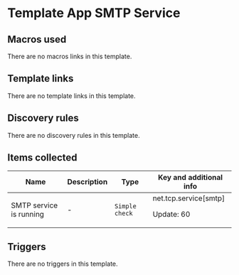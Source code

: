 # Template App SMTP Service

## Macros used

There are no macros links in this template.

## Template links

There are no template links in this template.

## Discovery rules

There are no discovery rules in this template.

## Items collected

|Name|Description|Type|Key and additional info|
|----|-----------|----|----|
|SMTP service is running|<p>-</p>|`Simple check`|net.tcp.service[smtp]<p>Update: 60</p>|
## Triggers

There are no triggers in this template.

